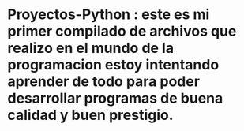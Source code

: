 # Proyectos-Python : este es mi primer compilado de archivos que realizo en el mundo de la programacion estoy intentando aprender de todo para poder desarrollar programas de buena calidad y buen prestigio.
